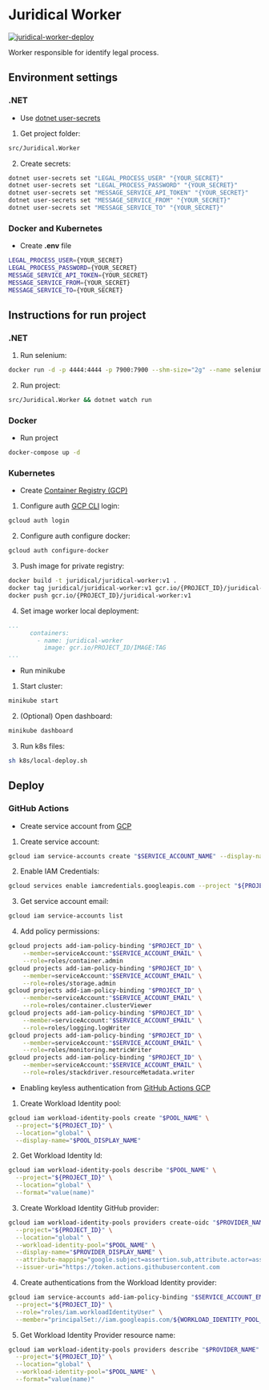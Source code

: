 # Juridical Worker

[![juridical-worker-deploy](https://github.com/yagoluiz/juridical-worker/actions/workflows/juridical-worker-deploy.yaml/badge.svg)](https://github.com/yagoluiz/juridical-worker/actions/workflows/juridical-worker-deploy.yaml)

Worker responsible for identify legal process.

## Environment settings 

### .NET

- Use [dotnet user-secrets](https://docs.microsoft.com/en-us/aspnet/core/security/app-secrets)

1) Get project folder:

```bash
src/Juridical.Worker
```

2) Create secrets:

```bash
dotnet user-secrets set "LEGAL_PROCESS_USER" "{YOUR_SECRET}"
dotnet user-secrets set "LEGAL_PROCESS_PASSWORD" "{YOUR_SECRET}"
dotnet user-secrets set "MESSAGE_SERVICE_API_TOKEN" "{YOUR_SECRET}"
dotnet user-secrets set "MESSAGE_SERVICE_FROM" "{YOUR_SECRET}"
dotnet user-secrets set "MESSAGE_SERVICE_TO" "{YOUR_SECRET}"
```

### Docker and Kubernetes

- Create **.env** file

```bash
LEGAL_PROCESS_USER={YOUR_SECRET}
LEGAL_PROCESS_PASSWORD={YOUR_SECRET}
MESSAGE_SERVICE_API_TOKEN={YOUR_SECRET}
MESSAGE_SERVICE_FROM={YOUR_SECRET}
MESSAGE_SERVICE_TO={YOUR_SECRET}
```

## Instructions for run project

### .NET

1) Run selenium:

```bash
docker run -d -p 4444:4444 -p 7900:7900 --shm-size="2g" --name selenium selenium/standalone-chrome:4.1.1-20220121
```

2) Run project:

```bash
src/Juridical.Worker && dotnet watch run
```

### Docker

- Run project

```bash
docker-compose up -d
```

### Kubernetes

- Create [Container Registry (GCP)](https://cloud.google.com/container-registry/docs/pushing-and-pulling)

1) Configure auth [GCP CLI](https://cloud.google.com/sdk/gcloud) login:

```bash
gcloud auth login
```

2) Configure auth configure docker:

```bash
gcloud auth configure-docker
```

3) Push image for private registry:

```bash
docker build -t juridical/juridical-worker:v1 .
docker tag juridical/juridical-worker:v1 gcr.io/{PROJECT_ID}/juridical-worker:v1
docker push gcr.io/{PROJECT_ID}/juridical-worker:v1
```

4) Set image worker local deployment:

```yaml
...
      containers:
        - name: juridical-worker
          image: gcr.io/PROJECT_ID/IMAGE:TAG
...
```

- Run minikube

1) Start cluster:

```bash
minikube start
```

2) (Optional) Open dashboard:

```bash
minikube dashboard
```

3) Run k8s files:

```bash
sh k8s/local-deploy.sh
```

## Deploy

### GitHub Actions

- Create service account from [GCP](https://cloud.google.com/iam/docs/creating-managing-service-accounts)

1) Create service account:

```bash
gcloud iam service-accounts create "$SERVICE_ACCOUNT_NAME" --display-name "$SERVICE_ACCOUNT_DISPLAY_NAME" --project "$PROJECT_ID"
```

2) Enable IAM Credentials:

```bash
gcloud services enable iamcredentials.googleapis.com --project "${PROJECT_ID}"
```

3) Get service account email:

```bash
gcloud iam service-accounts list
```

4) Add policy permissions:

```bash
gcloud projects add-iam-policy-binding "$PROJECT_ID" \
	--member=serviceAccount:"$SERVICE_ACCOUNT_EMAIL" \
	--role=roles/container.admin
gcloud projects add-iam-policy-binding "$PROJECT_ID" \
	--member=serviceAccount:"$SERVICE_ACCOUNT_EMAIL" \
	--role=roles/storage.admin
gcloud projects add-iam-policy-binding "$PROJECT_ID" \
	--member=serviceAccount:"$SERVICE_ACCOUNT_EMAIL" \
	--role=roles/container.clusterViewer
gcloud projects add-iam-policy-binding "$PROJECT_ID" \
	--member=serviceAccount:"$SERVICE_ACCOUNT_EMAIL" \
	--role=roles/logging.logWriter
gcloud projects add-iam-policy-binding "$PROJECT_ID" \
	--member=serviceAccount:"$SERVICE_ACCOUNT_EMAIL" \
	--role=roles/monitoring.metricWriter
gcloud projects add-iam-policy-binding "$PROJECT_ID" \
	--member=serviceAccount:"$SERVICE_ACCOUNT_EMAIL" \
	--role=roles/stackdriver.resourceMetadata.writer
```

- Enabling keyless authentication from [GitHub Actions GCP](https://cloud.google.com/blog/products/identity-security/enabling-keyless-authentication-from-github-actions)

1) Create Workload Identity pool:

```bash
gcloud iam workload-identity-pools create "$POOL_NAME" \
  --project="${PROJECT_ID}" \
  --location="global" \
  --display-name="$POOL_DISPLAY_NAME"
```

2) Get Workload Identity Id:

```bash
gcloud iam workload-identity-pools describe "$POOL_NAME" \
  --project="${PROJECT_ID}" \
  --location="global" \
  --format="value(name)"
```

3) Create Workload Identity GitHub provider:

```bash
gcloud iam workload-identity-pools providers create-oidc "$PROVIDER_NAME" \
  --project="${PROJECT_ID}" \
  --location="global" \
  --workload-identity-pool="$POOL_NAME" \
  --display-name="$PROVIDER_DISPLAY_NAME" \
  --attribute-mapping="google.subject=assertion.sub,attribute.actor=assertion.actor,attribute.repository=assertion.repository" \
  --issuer-uri="https://token.actions.githubusercontent.com
```

4) Create authentications from the Workload Identity provider:

```bash
gcloud iam service-accounts add-iam-policy-binding "$SERVICE_ACCOUNT_EMAIL" \
  --project="${PROJECT_ID}" \
  --role="roles/iam.workloadIdentityUser" \
  --member="principalSet://iam.googleapis.com/${WORKLOAD_IDENTITY_POOL_ID}/attribute.repository/${GITHUB_USER}/${GITHUB_REPOSITORY}"
```

5) Get Workload Identity Provider resource name:

```bash
gcloud iam workload-identity-pools providers describe "$PROVIDER_NAME" \
  --project="${PROJECT_ID}" \
  --location="global" \
  --workload-identity-pool="$POOL_NAME" \
  --format="value(name)"
```
